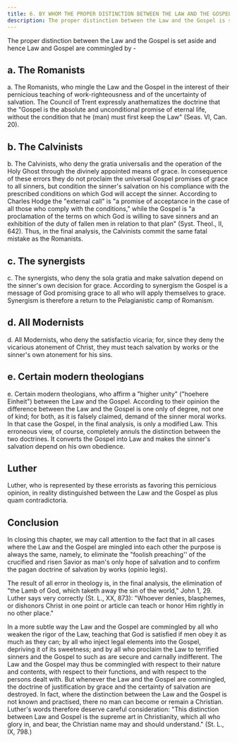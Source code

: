 ```yaml
---
title: 6. BY WHOM THE PROPER DISTINCTION BETWEEN THE LAW AND THE GOSPEL IS SET ASIDE.
description: The proper distinction between the Law and the Gospel is set aside and hence Law and Gospel are commingled by -
---
```


The proper distinction between the Law and the Gospel is set aside and hence Law and Gospel are commingled by -

## a. The Romanists
a. The Romanists, who mingle the Law and the Gospel in the interest of their pernicious teaching of work-righteousness and of the uncertainty of salvation. The Council of Trent expressly anathematizes the doctrine that the "Gospel is the absolute and unconditional promise of eternal life, without the condition that he (man) must first keep the Law" (Seas. VI, Can. 20).

## b. The Calvinists
b. The Calvinists, who deny the gratia universalis and the operation of the Holy Ghost through the divinely appointed means of grace. In consequence of these errors they do not proclaim the universal Gospel promises of grace to all sinners, but condition the sinner's salvation on his compliance with the prescribed conditions on which God will accept the sinner. According to Charles Hodge the "external call" is "a promise of acceptance in the case of all those who comply with the conditions," while the Gospel is "a proclamation of the terms on which God is willing to save sinners and an exhibition of the duty of fallen men in relation to that plan" (Syst. Theol., II, 642). Thus, in the final analysis, the Calvinists commit the same fatal mistake as the Romanists.

## c. The synergists
c. The synergists, who deny the sola gratia and make salvation depend on the sinner's own decision for grace. According to synergism the Gospel is a message of God promising grace to all who will apply themselves to grace. Synergism is therefore a return to the Pelagianistic camp of Romanism.

## d. All Modernists
d. All Modernists, who deny the satisfactio vicaria; for, since they deny the vicarious atonement of Christ, they must teach salvation by works or the sinner's own atonement for his sins.

## e. Certain modern theologians
e. Certain modern theologians, who affirm a "higher unity" ("hoehere Einheit") between the Law and the Gospel. According to their opinion the difference between the Law and the Gospel is one only of degree, not one of kind; for both, as it is falsely claimed, demand of the sinner moral works. In that case the Gospel, in the final analysis, is only a modified Law. This erroneous view, of course, completely annuls the distinction between the two doctrines. It converts the Gospel into Law and makes the sinner's salvation depend on his own obedience.

## Luther
Luther, who is represented by these errorists as favoring this pernicious opinion, in reality distinguished between the Law and the Gospel as plus quam contradictoria.

## Conclusion
In closing this chapter, we may call attention to the fact that in all cases where the Law and the Gospel are mingled into each other the purpose is always the same, namely, to eliminate the "foolish preaching'' of the crucified and risen Savior as man's only hope of salvation and to confirm the pagan doctrine of salvation by works (opinio legis).

The result of all error in theology is, in the final analysis, the elimination of "the Lamb of God, which taketh away the sin of the world," John 1, 29. Luther says very correctly (St. L., XX, 873): "Whoever denies, blasphemes, or dishonors Christ in one point or article can teach or honor Him rightly in no other place."

In a more subtle way the Law and the Gospel are commingled by all who weaken the rigor of the Law, teaching that God is satisfied if men obey it as much as they can; by all who inject legal elements into the Gospel, depriving it of its sweetness; and by all who proclaim the Law to terrified sinners and the Gospel to such as are secure and carnally indifferent. The Law and the Gospel may thus be commingled with respect to their nature and contents, with respect to their functions, and with respect to the persons dealt with. But whenever the Law and the Gospel are commingled, the doctrine of justification by grace and the certainty of salvation are destroyed. In fact, where the distinction between the Law and the Gospel is not known and practised, there no man can become or remain a Christian. Luther's words therefore deserve careful consideration: "This distinction between Law and Gospel is the supreme art in Christianity, which all who glory in, and bear, the Christian name may and should understand." (St. L., IX, 798.)